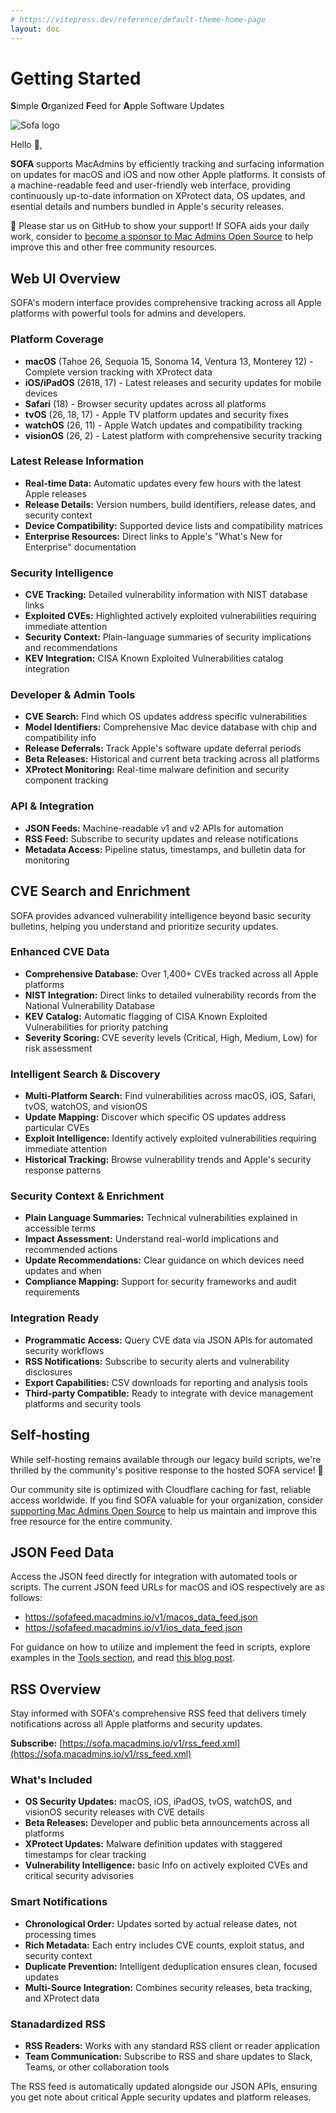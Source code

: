 ```yaml
---
# https://vitepress.dev/reference/default-theme-home-page
layout: doc
---
```


# Getting Started

**S**imple **O**rganized **F**eed for **A**pple Software Updates

![Sofa logo](/custom_logo.png "SOFA logo")

Hello 👋,

**SOFA** supports MacAdmins by efficiently tracking and surfacing information on updates for macOS and iOS and now other Apple platforms. It consists of a machine-readable feed and user-friendly web interface, providing continuously up-to-date information on XProtect data, OS updates, and esential details and numbers bundled in Apple's security releases.

🌟 Please star us on GitHub to show your support! If SOFA aids your daily work, consider to [become a sponsor to Mac Admins Open Source](https://github.com/sponsors/macadmins?o=esb) to help improve this and other free community resources.

## Web UI Overview

SOFA's modern interface provides comprehensive tracking across all Apple platforms with powerful tools for admins and developers.

### Platform Coverage

- **macOS** (Tahoe 26, Sequoia 15, Sonoma 14, Ventura 13, Monterey 12) - Complete version tracking with XProtect data
- **iOS/iPadOS** (2618, 17) - Latest releases and security updates for mobile devices  
- **Safari** (18) - Browser security updates across all platforms
- **tvOS** (26, 18, 17) - Apple TV platform updates and security fixes
- **watchOS** (26, 11) - Apple Watch updates and compatibility tracking
- **visionOS** (26, 2) - Latest platform with comprehensive security tracking

### Latest Release Information

- **Real-time Data:** Automatic updates every few hours with the latest Apple releases
- **Release Details:** Version numbers, build identifiers, release dates, and security context
- **Device Compatibility:** Supported device lists and compatibility matrices
- **Enterprise Resources:** Direct links to Apple's "What's New for Enterprise" documentation

### Security Intelligence

- **CVE Tracking:** Detailed vulnerability information with NIST database links
- **Exploited CVEs:** Highlighted actively exploited vulnerabilities requiring immediate attention
- **Security Context:** Plain-language summaries of security implications and recommendations
- **KEV Integration:** CISA Known Exploited Vulnerabilities catalog integration

### Developer & Admin Tools

- **CVE Search:** Find which OS updates address specific vulnerabilities
- **Model Identifiers:** Comprehensive Mac device database with chip and compatibility info
- **Release Deferrals:** Track Apple's software update deferral periods
- **Beta Releases:** Historical and current beta tracking across all platforms
- **XProtect Monitoring:** Real-time malware definition and security component tracking

### API & Integration

- **JSON Feeds:** Machine-readable v1 and v2 APIs for automation
- **RSS Feed:** Subscribe to security updates and release notifications
- **Metadata Access:** Pipeline status, timestamps, and bulletin data for monitoring

## CVE Search and Enrichment

SOFA provides advanced vulnerability intelligence beyond basic security bulletins, helping you understand and prioritize security updates.

### Enhanced CVE Data

- **Comprehensive Database:** Over 1,400+ CVEs tracked across all Apple platforms
- **NIST Integration:** Direct links to detailed vulnerability records from the National Vulnerability Database
- **KEV Catalog:** Automatic flagging of CISA Known Exploited Vulnerabilities for priority patching
- **Severity Scoring:** CVE severity levels (Critical, High, Medium, Low) for risk assessment

### Intelligent Search & Discovery

- **Multi-Platform Search:** Find vulnerabilities across macOS, iOS, Safari, tvOS, watchOS, and visionOS
- **Update Mapping:** Discover which specific OS updates address particular CVEs
- **Exploit Intelligence:** Identify actively exploited vulnerabilities requiring immediate attention
- **Historical Tracking:** Browse vulnerability trends and Apple's security response patterns

### Security Context & Enrichment

- **Plain Language Summaries:** Technical vulnerabilities explained in accessible terms
- **Impact Assessment:** Understand real-world implications and recommended actions
- **Update Recommendations:** Clear guidance on which devices need updates and when
- **Compliance Mapping:** Support for security frameworks and audit requirements

### Integration Ready

- **Programmatic Access:** Query CVE data via JSON APIs for automated security workflows
- **RSS Notifications:** Subscribe to security alerts and vulnerability disclosures
- **Export Capabilities:** CSV downloads for reporting and analysis tools
- **Third-party Compatible:** Ready to integrate with device management platforms and security tools

## Self-hosting

While self-hosting remains available through our legacy build scripts, we're thrilled by the community's positive response to the hosted SOFA service! 🎉 

Our community site is optimized with Cloudflare caching for fast, reliable access worldwide. If you find SOFA valuable for your organization, consider [supporting Mac Admins Open Source](https://github.com/sponsors/macadmins?o=esb) to help us maintain and improve this free resource for the entire community.

## JSON Feed Data

Access the JSON feed directly for integration with automated tools or scripts. The current JSON feed URLs for macOS and iOS respectively are as follows:

- https://sofafeed.macadmins.io/v1/macos_data_feed.json
- https://sofafeed.macadmins.io/v1/ios_data_feed.json

For guidance on how to utilize and implement the feed in scripts, explore examples in the [Tools section](https://github.com/macadmins/sofa/tree/main/tool-scripts), and read [this blog post](https://grahamrpugh.com/2024/07/22/sofa-new-feed.html).


## RSS Overview

Stay informed with SOFA's comprehensive RSS feed that delivers timely notifications across all Apple platforms and security updates.

**Subscribe:** [https://sofa.macadmins.io/v1/rss_feed.xml](https://sofa.macadmins.io/v1/rss_feed.xml)

### What's Included

- **OS Security Updates:** macOS, iOS, iPadOS, tvOS, watchOS, and visionOS security releases with CVE details
- **Beta Releases:** Developer and public beta announcements across all platforms
- **XProtect Updates:** Malware definition updates with staggered timestamps for clear tracking
- **Vulnerability Intelligence:** basic Info on actively exploited CVEs and critical security advisories

### Smart Notifications

- **Chronological Order:** Updates sorted by actual release dates, not processing times
- **Rich Metadata:** Each entry includes CVE counts, exploit status, and security context
- **Duplicate Prevention:** Intelligent deduplication ensures clean, focused updates
- **Multi-Source Integration:** Combines security releases, beta tracking, and XProtect data

### Stanadardized RSS

- **RSS Readers:** Works with any standard RSS client or reader application
- **Team Communication:** Subscribe to RSS and share updates to Slack, Teams, or other collaboration tools

The RSS feed is automatically updated alongside our JSON APIs, ensuring you get note about critical Apple security updates and platform releases.

